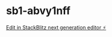 # sb1-abvy1nff

[Edit in StackBlitz next generation editor ⚡️](https://stackblitz.com/~/github.com/zachsupwork/sb1-abvy1nff)